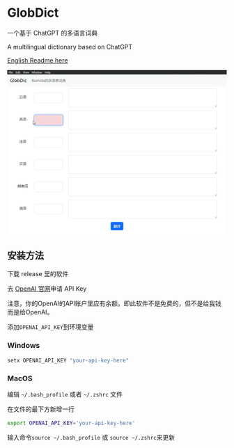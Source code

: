 # GlobDict

一个基于 ChatGPT 的多语言词典

A multilingual dictionary based on ChatGPT

[English Readme here](./Readme_en.md)

![](./demo.gif)

## 安装方法

下载 release 里的软件

去 [OpenAI 官网](https://platform.openai.com/account/api-keys)申请 API Key

注意，你的OpenAI的API账户里应有余额。即此软件不是免费的，但不是给我钱而是给OpenAI。

添加`OPENAI_API_KEY`到环境变量

### Windows

```cmd
setx OPENAI_API_KEY "your-api-key-here"
```

### MacOS

编辑 `~/.bash_profile` 或者 `~/.zshrc` 文件

在文件的最下方新增一行

```zsh
export OPENAI_API_KEY='your-api-key-here'
```

输入命令`source ~/.bash_profile` 或 `source ~/.zshrc`来更新
